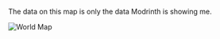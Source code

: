 The data on this map is only the data Modrinth is showing me.

![World Map](https://github.com/user-attachments/assets/cc54715a-25b8-4bac-8064-8cfc0ce15ba0)
